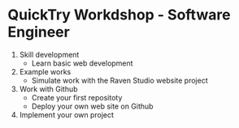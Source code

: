 # QuickTry Workdshop - Software Engineer

1. Skill development
    - Learn basic web development
2. Example works
    - Simulate work with the Raven Studio website project
3. Work with Github
    - Create your first repositoty
    - Deploy your own web site on Github
4. Implement your own project
